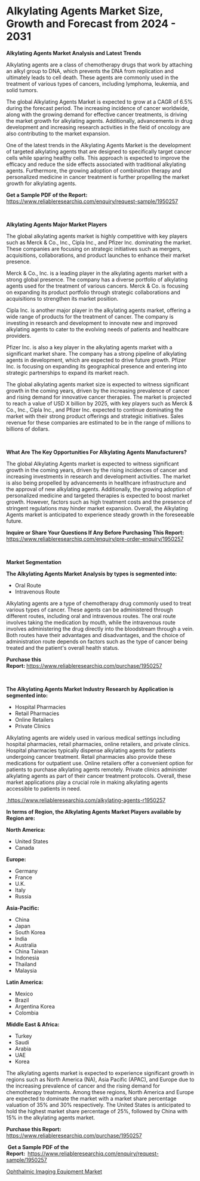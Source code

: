 <p><h1>Alkylating Agents Market Size, Growth and Forecast from 2024 - 2031</h1></p><p><strong>Alkylating Agents Market Analysis and Latest Trends</strong></p>
<p><p>Alkylating agents are a class of chemotherapy drugs that work by attaching an alkyl group to DNA, which prevents the DNA from replication and ultimately leads to cell death. These agents are commonly used in the treatment of various types of cancers, including lymphoma, leukemia, and solid tumors.</p><p>The global Alkylating Agents Market is expected to grow at a CAGR of 6.5% during the forecast period. The increasing incidence of cancer worldwide, along with the growing demand for effective cancer treatments, is driving the market growth for alkylating agents. Additionally, advancements in drug development and increasing research activities in the field of oncology are also contributing to the market expansion.</p><p>One of the latest trends in the Alkylating Agents Market is the development of targeted alkylating agents that are designed to specifically target cancer cells while sparing healthy cells. This approach is expected to improve the efficacy and reduce the side effects associated with traditional alkylating agents. Furthermore, the growing adoption of combination therapy and personalized medicine in cancer treatment is further propelling the market growth for alkylating agents.</p></p>
<p><strong>Get a Sample PDF of the Report:&nbsp;</strong> <a href="https://www.reliableresearchiq.com/enquiry/request-sample/1950257">https://www.reliableresearchiq.com/enquiry/request-sample/1950257</a></p>
<p>&nbsp;</p>
<p><strong>Alkylating Agents Major Market Players</strong></p>
<p><p>The global alkylating agents market is highly competitive with key players such as Merck & Co., Inc., Cipla Inc., and Pfizer Inc. dominating the market. These companies are focusing on strategic initiatives such as mergers, acquisitions, collaborations, and product launches to enhance their market presence.</p><p>Merck & Co., Inc. is a leading player in the alkylating agents market with a strong global presence. The company has a diverse portfolio of alkylating agents used for the treatment of various cancers. Merck & Co. is focusing on expanding its product portfolio through strategic collaborations and acquisitions to strengthen its market position.</p><p>Cipla Inc. is another major player in the alkylating agents market, offering a wide range of products for the treatment of cancer. The company is investing in research and development to innovate new and improved alkylating agents to cater to the evolving needs of patients and healthcare providers.</p><p>Pfizer Inc. is also a key player in the alkylating agents market with a significant market share. The company has a strong pipeline of alkylating agents in development, which are expected to drive future growth. Pfizer Inc. is focusing on expanding its geographical presence and entering into strategic partnerships to expand its market reach.</p><p>The global alkylating agents market size is expected to witness significant growth in the coming years, driven by the increasing prevalence of cancer and rising demand for innovative cancer therapies. The market is projected to reach a value of USD X billion by 2025, with key players such as Merck & Co., Inc., Cipla Inc., and Pfizer Inc. expected to continue dominating the market with their strong product offerings and strategic initiatives. Sales revenue for these companies are estimated to be in the range of millions to billions of dollars.</p></p>
<p>&nbsp;</p>
<p><strong>What Are The Key Opportunities For Alkylating Agents Manufacturers?</strong></p>
<p><p>The global Alkylating Agents market is expected to witness significant growth in the coming years, driven by the rising incidences of cancer and increasing investments in research and development activities. The market is also being propelled by advancements in healthcare infrastructure and the approval of new alkylating agents. Additionally, the growing adoption of personalized medicine and targeted therapies is expected to boost market growth. However, factors such as high treatment costs and the presence of stringent regulations may hinder market expansion. Overall, the Alkylating Agents market is anticipated to experience steady growth in the foreseeable future.</p></p>
<p><strong>Inquire or Share Your Questions If Any Before Purchasing This Report:</strong> <a href="https://www.reliableresearchiq.com/enquiry/pre-order-enquiry/1950257">https://www.reliableresearchiq.com/enquiry/pre-order-enquiry/1950257</a></p>
<p>&nbsp;</p>
<p><strong>Market Segmentation</strong></p>
<p><strong>The Alkylating Agents Market Analysis by types is segmented into:</strong></p>
<p><ul><li>Oral Route</li><li>Intravenous Route</li></ul></p>
<p><p>Alkylating agents are a type of chemotherapy drug commonly used to treat various types of cancer. These agents can be administered through different routes, including oral and intravenous routes. The oral route involves taking the medication by mouth, while the intravenous route involves administering the drug directly into the bloodstream through a vein. Both routes have their advantages and disadvantages, and the choice of administration route depends on factors such as the type of cancer being treated and the patient's overall health status.</p></p>
<p><strong>Purchase this Report:&nbsp;</strong><a href="https://www.reliableresearchiq.com/purchase/1950257">https://www.reliableresearchiq.com/purchase/1950257</a></p>
<p>&nbsp;</p>
<p><strong>The Alkylating Agents Market Industry Research by Application is segmented into:</strong></p>
<p><ul><li>Hospital Pharmacies</li><li>Retail Pharmacies</li><li>Online Retailers</li><li>Private Clinics</li></ul></p>
<p><p>Alkylating agents are widely used in various medical settings including hospital pharmacies, retail pharmacies, online retailers, and private clinics. Hospital pharmacies typically dispense alkylating agents for patients undergoing cancer treatment. Retail pharmacies also provide these medications for outpatient use. Online retailers offer a convenient option for patients to purchase alkylating agents remotely. Private clinics administer alkylating agents as part of their cancer treatment protocols. Overall, these market applications play a crucial role in making alkylating agents accessible to patients in need.</p></p>
<p><a href="https://www.reliableresearchiq.com/alkylating-agents-r1950257">&nbsp;https://www.reliableresearchiq.com/alkylating-agents-r1950257</a></p>
<p><strong>In terms of Region, the Alkylating Agents Market Players available by Region are:</strong></p>
<p>
    <p> <strong> North America: </strong>
        <ul>
            <li>United States</li>
            <li>Canada</li>
        </ul>
        </p> 
    <p> <strong> Europe: </strong>
        <ul>
            <li>Germany</li>
            <li>France</li>
            <li>U.K.</li>
            <li>Italy</li>
            <li>Russia</li>
        </ul>
        </p> 
    <p> <strong> Asia-Pacific: </strong>
        <ul>
            <li>China</li>
            <li>Japan</li>
            <li>South Korea</li>
            <li>India</li>
            <li>Australia</li>
            <li>China Taiwan</li>
            <li>Indonesia</li>
            <li>Thailand</li>
            <li>Malaysia</li>
        </ul>
        </p> 
    <p> <strong> Latin America: </strong>
        <ul>
            <li>Mexico</li>
            <li>Brazil</li>
            <li>Argentina Korea</li>
            <li>Colombia</li>
        </ul>
        </p> 
    <p> <strong> Middle East & Africa: </strong>
        <ul>
            <li>Turkey</li>
            <li>Saudi</li>
            <li>Arabia</li>
            <li>UAE</li>
            <li>Korea</li>
        </ul>
    </p>
    </p>
<p><p>The alkylating agents market is expected to experience significant growth in regions such as North America (NA), Asia Pacific (APAC), and Europe due to the increasing prevalence of cancer and the rising demand for chemotherapy treatments. Among these regions, North America and Europe are expected to dominate the market with a market share percentage valuation of 35% and 30% respectively. The United States is anticipated to hold the highest market share percentage of 25%, followed by China with 15% in the alkylating agents market.</p></p>
<p><strong>Purchase this Report: </strong><a href="https://www.reliableresearchiq.com/purchase/1950257">https://www.reliableresearchiq.com/purchase/1950257</a></p>
<p>&nbsp;<strong>Get a Sample PDF of the Report:&nbsp;&nbsp;</strong><a href="https://www.reliableresearchiq.com/enquiry/request-sample/1950257">https://www.reliableresearchiq.com/enquiry/request-sample/1950257</a></p>
<p><strong></strong></p>
<p><p><a href="https://www.linkedin.com/pulse/strategic-insights-global-ophthalmic-imaging-equipment-market-dldgf?trackingId=Kh1GSdXmS1SO1liKshtI%2FQ%3D%3D">Ophthalmic Imaging Equipment Market</a></p></p>